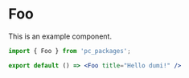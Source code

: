 # Foo

This is an example component.

```jsx
import { Foo } from 'pc_packages';

export default () => <Foo title="Hello dumi!" />
```
